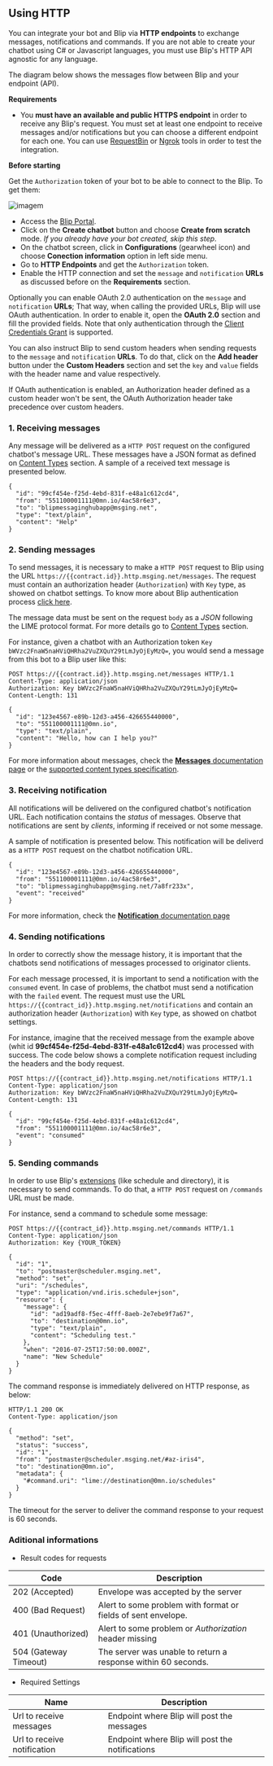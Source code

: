 ## Using HTTP

You can integrate your bot and Blip via **HTTP endpoints** to exchange messages, notifications and commands.
If you are not able to create your chatbot using C\# or Javascript languages, you must use Blip's HTTP API agnostic for any language.

The diagram below shows the messages flow between Blip and your endpoint (API).

<!--![Diagram HTTP message flow](images/http.png)-->

**Requirements**

* You **must have an available and public HTTPS endpoint** in order to receive any Blip's request. You must set at least one endpoint to receive messages and/or notifications but you can choose a different endpoint for each one.
You can use [RequestBin](https://requestbin.fullcontact.com/) or [Ngrok](https://ngrok.com/) tools in order to test the integration.

**Before starting**

Get the `Authorization` token of your bot to be able to connect to the Blip. To get them:

![imagem](images/http-token.png)

* Access the [Blip Portal](https://portal.blip.ai).
* Click on the **Create chatbot** button and choose **Create from scratch** mode. *If you already have your bot created, skip this step*.
* On the chatbot screen, click in **Configurations** (gearwheel icon) and choose **Conection information** option in left side menu.
* Go to **HTTP Endpoints** and get the `Authorization` token.
* Enable the HTTP connection and set the `message` and `notification` **URLs** as discussed before on the **Requirements** section.
 
Optionally you can enable OAuth 2.0 authentication on the `message` and `notification` **URLs**; That way, when calling the provided URLs, Blip will use OAuth authentication.
In order to enable it, open the **OAuth 2.0** section and fill the provided fields.
Note that only authentication through the [Client Credentials Grant](https://datatracker.ietf.org/doc/html/rfc6749#section-4.4) is supported.

You can also instruct Blip to send custom headers when sending requests to the `message` and `notification` **URLs**.
To do that, click on the **Add header** button under the **Custom Headers** section and set the `key` and `value` fields with the header name and value respectively.

If OAuth authentication is enabled, an Authorization header defined as a custom header won't be sent, the OAuth Authorization header take precedence over custom headers.

### 1. Receiving messages

Any message will be delivered as a `HTTP POST` request on the configured chatbot's message URL. These messages have a JSON format as defined on [Content Types](#content-types) section. A sample of a received text message is presented below.

```
{
  "id": "99cf454e-f25d-4ebd-831f-e48a1c612cd4",
  "from": "551100001111@0mn.io/4ac58r6e3",
  "to": "blipmessaginghubapp@msging.net",
  "type": "text/plain",
  "content": "Help"
}
```

### 2. Sending messages

To send messages, it is necessary to make a `HTTP POST` request to Blip using the URL `https://{{contract.id}}.http.msging.net/messages`.
The request must contain an authorization header (`Authorization`) with `Key` type, as showed on chatbot settings. To know more about Blip authentication process [click here](#authentication).

The message data must be sent on the request `body` as a *JSON* following the LIME protocol format.
For more details go to [Content Types](#content-types) section.

For instance, given a chatbot with an Authorization token `Key bWVzc2FnaW5naHViQHRha2VuZXQuY29tLmJyOjEyMzQ=`, you would send a message from this bot to a Blip user like this:

```
POST https://{{contract.id}}.http.msging.net/messages HTTP/1.1
Content-Type: application/json
Authorization: Key bWVzc2FnaW5naHViQHRha2VuZXQuY29tLmJyOjEyMzQ=
Content-Length: 131

{
  "id": "123e4567-e89b-12d3-a456-426655440000",
  "to": "551100001111@0mn.io",
  "type": "text/plain",
  "content": "Hello, how can I help you?"
}
```

For more information about messages, check the [**Messages** documentation page](.#/docs/concepts/messages) or the [supported content types specification](.#/docs/content-types).

### 3. Receiving notification

All notifications will be delivered on the configured chatbot's notification URL. Each notification contains the _status_ of messages. Observe that notifications are sent by *clients*, informing if received or not some message.

A sample of notification is presented below. This notification will be deliverd as a `HTTP POST` request on the chatbot notification URL.

```
{
  "id": "123e4567-e89b-12d3-a456-426655440000",
  "from": "551100001111@0mn.io/4ac58r6e3",
  "to": "blipmessaginghubapp@msging.net/7a8fr233x",
  "event": "received"
}
```

For more information, check the [**Notification** documentation page](.#/docs/concepts/notifications)

### 4. Sending notifications

In order to correctly show the message history, it is important that the chatbots send notifications of messages processed to originator clients.

For each message processed, it is important to send a notification with the `consumed` event. In case of problems, the chatbot must send a notification with the `failed` event. The request must use the URL `https://{{contract_id}}.http.msging.net/notifications` and contain an authorization header (`Authorization`) with `Key` type, as showed on chatbot settings.

For instance, imagine that the received message from the example above (whit id **99cf454e-f25d-4ebd-831f-e48a1c612cd4**) was processed with success. The code below shows a complete notification request including the headers and the body request.

```
POST https://{{contract_id}}.http.msging.net/notifications HTTP/1.1
Content-Type: application/json
Authorization: Key bWVzc2FnaW5naHViQHRha2VuZXQuY29tLmJyOjEyMzQ=
Content-Length: 131

{
  "id": "99cf454e-f25d-4ebd-831f-e48a1c612cd4",
  "from": "551100001111@0mn.io/4ac58r6e3",
  "event": "consumed"
}
```

### 5. Sending commands

In order to use Blip's [extensions](#extensions) (like schedule and directory), it is necessary to send commands. To do that, a `HTTP POST` request on `/commands` URL must be made.

For instance, send a command to schedule some message:

```http
POST https://{{contract_id}}.http.msging.net/commands HTTP/1.1
Content-Type: application/json
Authorization: Key {YOUR_TOKEN}

{  
  "id": "1",
  "to": "postmaster@scheduler.msging.net",
  "method": "set",
  "uri": "/schedules",
  "type": "application/vnd.iris.schedule+json",
  "resource": {  
    "message": {  
      "id": "ad19adf8-f5ec-4fff-8aeb-2e7ebe9f7a67",
      "to": "destination@0mn.io",
      "type": "text/plain",
      "content": "Scheduling test."
    },
    "when": "2016-07-25T17:50:00.000Z",
    "name": "New Schedule"
  }
}
```

The command response is immediately delivered on HTTP response, as below:

```http
HTTP/1.1 200 OK
Content-Type: application/json

{
  "method": "set",
  "status": "success",
  "id": "1",
  "from": "postmaster@scheduler.msging.net/#az-iris4",
  "to": "destination@0mn.io",
  "metadata": {
    "#command.uri": "lime://destination@0mn.io/schedules"
  }
}
```
The timeout for the server to deliver the command response to your request is 60 seconds.

### Aditional informations

* Result codes for requests

| Code                  | Description                                                   |
|-----------------------|---------------------------------------------------------------|
| 202 (Accepted)        | Envelope was accepted by the server                           |
| 400 (Bad Request)     | Alert to some problem with format or fields of sent envelope. |
| 401 (Unauthorized)    | Alert to some problem or *Authorization* header missing       |
| 504 (Gateway Timeout) | The server was unable to return a response within 60 seconds. |

* Required Settings

| Name                        | Description                                     |
|-----------------------------|-------------------------------------------------|
| Url to receive messages     | Endpoint where Blip will post the messages      |
| Url to receive notification | Endpoint where Blip will post the notifications |


